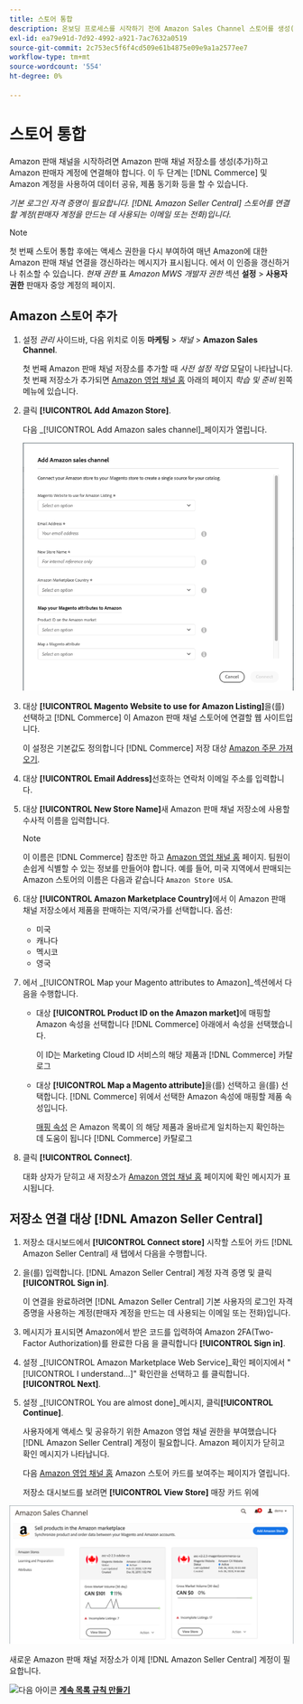 ```yaml
---
title: 스토어 통합
description: 온보딩 프로세스를 시작하기 전에 Amazon Sales Channel 스토어를 생성(추가)하고 Amazon 판매자 계정에 연결해야 합니다.
exl-id: ea79e91d-7d92-4992-a921-7ac7632a0519
source-git-commit: 2c753ec5f6f4cd509e61b4875e09e9a1a2577ee7
workflow-type: tm+mt
source-wordcount: '554'
ht-degree: 0%

---
```


# 스토어 통합

Amazon 판매 채널을 시작하려면 Amazon 판매 채널 저장소를 생성(추가)하고 Amazon 판매자 계정에 연결해야 합니다. 이 두 단계는 [!DNL Commerce] 및 Amazon 계정을 사용하여 데이터 공유, 제품 동기화 등을 할 수 있습니다.

_기본 로그인 자격 증명이 필요합니다. [!DNL Amazon Seller Central] 스토어를 연결할 계정(판매자 계정을 만드는 데 사용되는 이메일 또는 전화)입니다._

>[!NOTE]
>
>첫 번째 스토어 통합 후에는 액세스 권한을 다시 부여하여 매년 Amazon에 대한 Amazon 판매 채널 연결을 갱신하라는 메시지가 표시됩니다. 에서 이 인증을 갱신하거나 취소할 수 있습니다. _현재 권한_ 표 _Amazon MWS 개발자 권한_ 섹션 **설정** > **사용자 권한** 판매자 중앙 계정의 페이지.

## Amazon 스토어 추가

1. 설정 _관리_ 사이드바, 다음 위치로 이동 **마케팅** > _채널_ > **Amazon Sales Channel**.

   첫 번째 Amazon 판매 채널 저장소를 추가할 때 _사전 설정 작업_ 모달이 나타납니다. 첫 번째 저장소가 추가되면 [Amazon 영업 채널 홈](./amazon-sales-channel-home.md) 아래의 페이지 _학습 및 준비_ 왼쪽 메뉴에 있습니다.

1. 클릭 **[!UICONTROL Add Amazon Store]**.

   다음 _[!UICONTROL Add Amazon sales channel]_페이지가 열립니다.

   ![Amazon 판매 채널 저장소 추가](assets/amazon-store-integration.png)

1. 대상 **[!UICONTROL Magento Website to use for Amazon Listing]**&#x200B;을(를) 선택하고 [!DNL Commerce] 이 Amazon 판매 채널 스토어에 연결할 웹 사이트입니다.

   이 설정은 기본값도 정의합니다 [!DNL Commerce] 저장 대상 [Amazon 주문 가져오기](./order-settings.md).

1. 대상 **[!UICONTROL Email Address]**&#x200B;선호하는 연락처 이메일 주소를 입력합니다.

1. 대상 **[!UICONTROL New Store Name]**&#x200B;새 Amazon 판매 채널 저장소에 사용할 수사적 이름을 입력합니다.

   >[!NOTE]
   >
   >이 이름은 [!DNL Commerce] 참조만 하고 [Amazon 영업 채널 홈](./amazon-sales-channel-home.md) 페이지. 팀원이 손쉽게 식별할 수 있는 정보를 만들어야 합니다. 예를 들어, 미국 지역에서 판매되는 Amazon 스토어의 이름은 다음과 같습니다 `Amazon Store USA`.

1. 대상 **[!UICONTROL Amazon Marketplace Country]**&#x200B;에서 이 Amazon 판매 채널 저장소에서 제품을 판매하는 지역/국가를 선택합니다. 옵션:

   - 미국
   - 캐나다
   - 멕시코
   - 영국

1. 에서 _[!UICONTROL Map your Magento attributes to Amazon]_섹션에서 다음을 수행합니다.

   - 대상 **[!UICONTROL Product ID on the Amazon market]**&#x200B;에 매핑할 Amazon 속성을 선택합니다 [!DNL Commerce] 아래에서 속성을 선택했습니다.

      이 ID는 Marketing Cloud ID 서비스의 해당 제품과 [!DNL Commerce] 카탈로그

   - 대상 **[!UICONTROL Map a Magento attribute]**&#x200B;을(를) 선택하고 을(를) 선택합니다. [!DNL Commerce] 위에서 선택한 Amazon 속성에 매핑할 제품 속성입니다.

      [매핑 속성](./ob-creating-magento-attributes.md) 은 Amazon 목록이 의 해당 제품과 올바르게 일치하는지 확인하는 데 도움이 됩니다 [!DNL Commerce] 카탈로그

1. 클릭 **[!UICONTROL Connect]**.

   대화 상자가 닫히고 새 저장소가 [Amazon 영업 채널 홈](./amazon-sales-channel-home.md) 페이지에 확인 메시지가 표시됩니다.

## 저장소 연결 대상 [!DNL Amazon Seller Central]

1. 저장소 대시보드에서 **[!UICONTROL Connect store]** 시작할 스토어 카드 [!DNL Amazon Seller Central] 새 탭에서 다음을 수행합니다.

1. 을(를) 입력합니다. [!DNL Amazon Seller Central] 계정 자격 증명 및 클릭 **[!UICONTROL Sign in]**.

   이 연결을 완료하려면 [!DNL Amazon Seller Central] 기본 사용자의 로그인 자격 증명을 사용하는 계정(판매자 계정을 만드는 데 사용되는 이메일 또는 전화)입니다.

1. 메시지가 표시되면 Amazon에서 받은 코드를 입력하여 Amazon 2FA(Two-Factor Authorization)를 완료한 다음 을 클릭합니다 **[!UICONTROL Sign in]**.

1. 설정 _[!UICONTROL Amazon Marketplace Web Service]_확인 페이지에서 &quot;[!UICONTROL I understand...]&quot; 확인란을 선택하고 를 클릭합니다.**[!UICONTROL Next]**.

1. 설정 _[!UICONTROL You are almost done]_메시지, 클릭&#x200B;**[!UICONTROL Continue]**.

   사용자에게 액세스 및 공유하기 위한 Amazon 영업 채널 권한을 부여했습니다 [!DNL Amazon Seller Central] 계정이 필요합니다. Amazon 페이지가 닫히고 확인 메시지가 나타납니다.

   다음 [Amazon 영업 채널 홈](./amazon-sales-channel-home.md) Amazon 스토어 카드를 보여주는 페이지가 열립니다.

   저장소 대시보드를 보려면 **[!UICONTROL View Store]** 매장 카드 위에

![Amazon 영업 채널 홈(새 스토어 카드 포함)](assets/asc-dashboard-after-2fa.png)

새로운 Amazon 판매 채널 저장소가 이제 [!DNL Amazon Seller Central] 계정이 필요합니다.

![다음 아이콘](assets/btn-next.png) [**계속 목록 규칙 만들기**](./ob-create-listing-rule.md)
